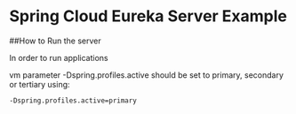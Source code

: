 # Spring Cloud Eureka Server Example

##How to Run the server 

In order to run applications 

vm parameter -Dspring.profiles.active should be set to 
 primary, secondary or tertiary using:
 
```-Dspring.profiles.active=primary```
 
 
